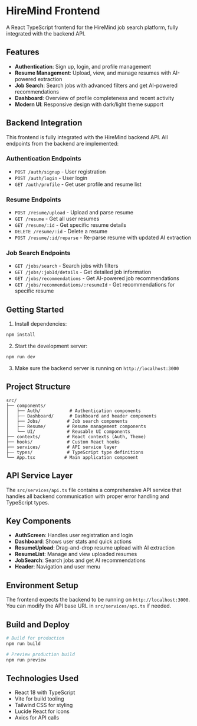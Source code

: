 # HireMind Frontend

A React TypeScript frontend for the HireMind job search platform, fully integrated with the backend API.

## Features

- **Authentication**: Sign up, login, and profile management
- **Resume Management**: Upload, view, and manage resumes with AI-powered extraction
- **Job Search**: Search jobs with advanced filters and get AI-powered recommendations
- **Dashboard**: Overview of profile completeness and recent activity
- **Modern UI**: Responsive design with dark/light theme support

## Backend Integration

This frontend is fully integrated with the HireMind backend API. All endpoints from the backend are implemented:

### Authentication Endpoints

- `POST /auth/signup` - User registration
- `POST /auth/login` - User login
- `GET /auth/profile` - Get user profile and resume list

### Resume Endpoints

- `POST /resume/upload` - Upload and parse resume
- `GET /resume` - Get all user resumes
- `GET /resume/:id` - Get specific resume details
- `DELETE /resume/:id` - Delete a resume
- `POST /resume/:id/reparse` - Re-parse resume with updated AI extraction

### Job Search Endpoints

- `GET /jobs/search` - Search jobs with filters
- `GET /jobs/:jobId/details` - Get detailed job information
- `GET /jobs/recommendations` - Get AI-powered job recommendations
- `GET /jobs/recommendations/:resumeId` - Get recommendations for specific resume

## Getting Started

1. Install dependencies:

```bash
npm install
```

2. Start the development server:

```bash
npm run dev
```

3. Make sure the backend server is running on `http://localhost:3000`

## Project Structure

```
src/
├── components/
│   ├── Auth/           # Authentication components
│   ├── Dashboard/      # Dashboard and header components
│   ├── Jobs/          # Job search components
│   ├── Resume/        # Resume management components
│   └── UI/            # Reusable UI components
├── contexts/          # React contexts (Auth, Theme)
├── hooks/             # Custom React hooks
├── services/          # API service layer
├── types/             # TypeScript type definitions
└── App.tsx           # Main application component
```

## API Service Layer

The `src/services/api.ts` file contains a comprehensive API service that handles all backend communication with proper error handling and TypeScript types.

## Key Components

- **AuthScreen**: Handles user registration and login
- **Dashboard**: Shows user stats and quick actions
- **ResumeUpload**: Drag-and-drop resume upload with AI extraction
- **ResumeList**: Manage and view uploaded resumes
- **JobSearch**: Search jobs and get AI recommendations
- **Header**: Navigation and user menu

## Environment Setup

The frontend expects the backend to be running on `http://localhost:3000`. You can modify the API base URL in `src/services/api.ts` if needed.

## Build and Deploy

```bash
# Build for production
npm run build

# Preview production build
npm run preview
```

## Technologies Used

- React 18 with TypeScript
- Vite for build tooling
- Tailwind CSS for styling
- Lucide React for icons
- Axios for API calls
